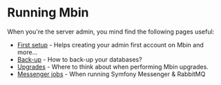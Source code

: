 # Running Mbin

When you're the server admin, you mind find the following pages useful:

- [First setup](01-first_setup.md) - Helps creating your admin first account on Mbin and more...
- [Back-up](02-backup.md) - How to back-up your databases?
- [Upgrades](03-upgrades.md) - Where to think about when performing Mbin upgrades.
- [Messenger jobs](04-messenger.md) - When running Symfony Messenger & RabbitMQ
